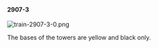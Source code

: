 #### 2907-3
![train-2907-3-0.png](https://github.com/lil-lab/nlvr/raw/master/nlvr/train/images/59/train-2907-3-0.png "train-2907-3-0.png")

The bases of the towers are yellow and black only.